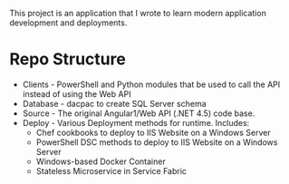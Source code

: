 This project is an application that I wrote to learn modern application development and deployments.

# Repo Structure
* Clients  - PowerShell and Python modules that be used to call the API instead of using the Web API
* Database - dacpac to create SQL Server schema
* Source - The original Angular1/Web API (.NET 4.5) code base. 
* Deploy - Various Deployment methods for runtime. Includes:
    * Chef cookbooks to deploy to IIS Website on a Windows Server
    * PowerShell DSC methods to deploy to IIS Website on a Windows Server
    * Windows-based Docker Container 
    * Stateless Microservice in Service Fabric




